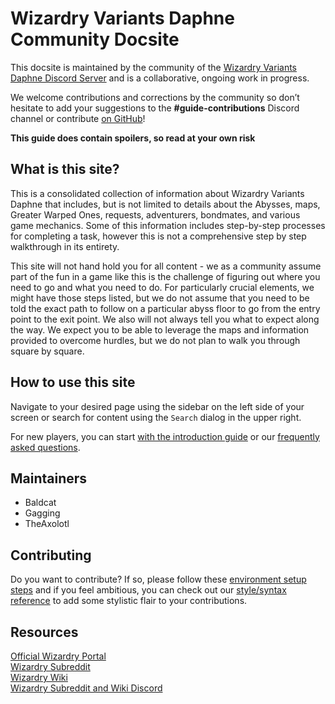 # Wizardry Variants Daphne Community Docsite

This docsite is maintained by the community of the [Wizardry Variants Daphne Discord Server](https://discord.gg/YjYmUCkBXK) and is a collaborative, ongoing work in progress.

We welcome contributions and corrections by the community so don’t hesitate to add your suggestions to the **#guide-contributions** Discord channel or contribute [on GitHub](https://github.com/itsnicksia/wizardry-daphne-guide)\!

**This guide does contain spoilers, so read at your own risk**

## What is this site?

This is a consolidated collection of information about Wizardry Variants Daphne that includes, but is not limited to details about the Abysses, maps, Greater Warped Ones, requests, adventurers, bondmates, and various game mechanics. Some of this information includes step-by-step processes for completing a task, however this is not a comprehensive step by step walkthrough in its entirety.

This site will not hand hold you for all content - we as a community assume part of the fun in a game like this is the challenge of figuring out where you need to go and what you need to do. For particularly crucial elements, we might have those steps listed, but we do not assume that you need to be told the exact path to follow on a particular abyss floor to go from the entry point to the exit point. We also will not always tell you what to expect along the way. We expect you to be able to leverage the maps and information provided to overcome hurdles, but we do not plan to walk you through square by square.

## How to use this site

Navigate to your desired page using the sidebar on the left side of your screen or search for content using the `Search` dialog in the upper right.

For new players, you can start [with the introduction guide](./abyss-guides/0-introduction/index.md) or our [frequently asked questions](./frequently-asked-questions.md).

## Maintainers

- Baldcat
- Gagging
- TheAxolotl

## Contributing

Do you want to contribute? If so, please follow these [environment setup steps](./contributing/setup-win32.md) and if you feel ambitious, you can check out our [style/syntax reference](./contributing/reference.md) to add some stylistic flair to your contributions.

## Resources

[Official Wizardry Portal](https://wizardry.info/en)  
[Wizardry Subreddit](https://www.reddit.com/r/wizardry/)  
[Wizardry Wiki](https://wizardry.wiki.gg/wiki/Wizardry_Wiki)  
[Wizardry Subreddit and Wiki Discord](https://discord.gg/cknNfGG7YC)
